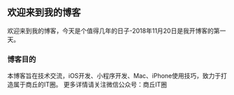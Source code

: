 ## 欢迎来到我的博客

欢迎来到我的博客，今天是个值得几年的日子-2018年11月20日是我开博客的第一天。

### 博客目的

本博客旨在技术交流，iOS开发、小程序开发、Mac、iPhone使用技巧，致力于打造属于商丘的IT圈。
更多详情请关注微信公众号：商丘IT圈
